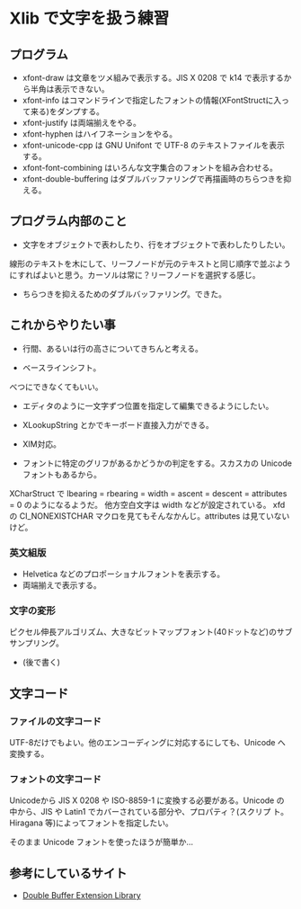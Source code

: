 # Xlib で文字を扱う練習

## プログラム

* xfont-draw は文章をツメ組みで表示する。JIS X 0208 で k14 で表示するから半角は表示できない。
* xfont-info はコマンドラインで指定したフォントの情報(XFontStructに入って来る)をダンプする。
* xfont-justify は両端揃えをやる。
* xfont-hyphen はハイフネーションをやる。
* xfont-unicode-cpp は GNU Unifont で UTF-8 のテキストファイルを表示する。
* xfont-font-combining はいろんな文字集合のフォントを組み合わせる。
* xfont-double-buffering はダブルバッファリングで再描画時のちらつきを抑える。

## プログラム内部のこと

* 文字をオブジェクトで表わしたり、行をオブジェクトで表わしたりしたい。

線形のテキストを木にして、リーフノードが元のテキストと同じ順序で並ぶようにすればよいと思う。カーソルは常に？リーフノードを選択する感じ。

* ちらつきを抑えるためのダブルバッファリング。できた。

## これからやりたい事

* 行間、あるいは行の高さについてきちんと考える。

* ベースラインシフト。

べつにできなくてもいい。

* エディタのように一文字ずつ位置を指定して編集できるようにしたい。

* XLookupString とかでキーボード直接入力ができる。

* XIM対応。

* フォントに特定のグリフがあるかどうかの判定をする。スカスカの Unicode フォントもあるから。

XCharStruct で lbearing = rbearing = width = ascent = descent = attributes = 0 のようになるようだ。
他方空白文字は width などが設定されている。
xfd の CI_NONEXISTCHAR マクロを見てもそんなかんじ。attributes は見ていないけど。

### 英文組版

* Helvetica などのプロポーショナルフォントを表示する。
* 両端揃えで表示する。

### 文字の変形

ピクセル伸長アルゴリズム、大きなビットマップフォント(40ドットなど)のサブサンプリング。

* (後で書く)

## 文字コード

### ファイルの文字コード

UTF-8だけでもよい。他のエンコーディングに対応するにしても、Unicode へ変換する。

### フォントの文字コード

Unicodeから JIS X 0208 や ISO-8859-1 に変換する必要がある。Unicode の
中から、JIS や Latin1 でカバーされている部分や、プロパティ？(スクリプ
ト。Hiragana 等)によってフォントを指定したい。

そのまま Unicode フォントを使ったほうが簡単か…

## 参考にしているサイト

* [Double Buffer Extension Library](http://www.x.org/releases/X11R7.7/doc/libXext/dbelib.html)

## 
